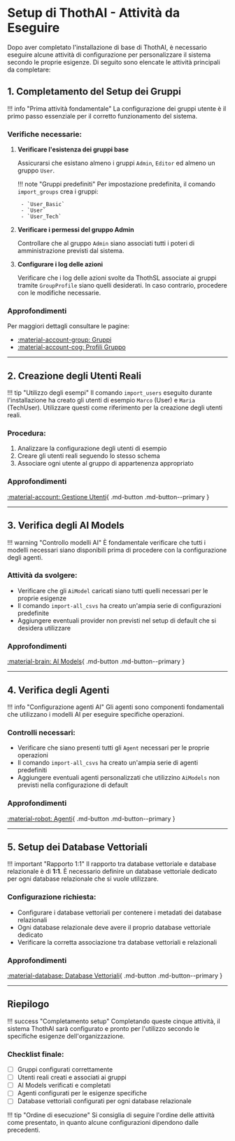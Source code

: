 # Setup di ThothAI - Attività da Eseguire

Dopo aver completato l'installazione di base di ThothAI, è necessario eseguire alcune attività di configurazione per personalizzare il sistema secondo le proprie esigenze. Di seguito sono elencate le attività principali da completare:

## 1. Completamento del Setup dei Gruppi

!!! info "Prima attività fondamentale"
    La configurazione dei gruppi utente è il primo passo essenziale per il corretto funzionamento del sistema.

### Verifiche necessarie:

1. **Verificare l'esistenza dei gruppi base**
   
    Assicurarsi che esistano almeno i gruppi `Admin`, `Editor` ed almeno un gruppo `User`. 
    
    !!! note "Gruppi predefiniti"
        Per impostazione predefinita, il comando `import_groups` crea i gruppi:
        
        - `User_Basic`
        - `User` 
        - `User_Tech`

2. **Verificare i permessi del gruppo Admin**
   
    Controllare che al gruppo `Admin` siano associati tutti i poteri di amministrazione previsti dal sistema.

3. **Configurare i log delle azioni**
   
    Verificare che i log delle azioni svolte da ThothSL associate ai gruppi tramite `GroupProfile` siano quelli desiderati. In caso contrario, procedere con le modifiche necessarie.

### Approfondimenti

Per maggiori dettagli consultare le pagine:

- [:material-account-group: Gruppi](../3.1.1-authentication/3.1.1.1-groups.md)
- [:material-account-cog: Profili Gruppo](../3.1.1-authentication/3.1.1.3-group_profiles.md)

---

## 2. Creazione degli Utenti Reali

!!! tip "Utilizzo degli esempi"
    Il comando `import_users` eseguito durante l'installazione ha creato gli utenti di esempio `Marco` (User) e `Maria` (TechUser). Utilizzare questi come riferimento per la creazione degli utenti reali.

### Procedura:

1. Analizzare la configurazione degli utenti di esempio
2. Creare gli utenti reali seguendo lo stesso schema
3. Associare ogni utente al gruppo di appartenenza appropriato

### Approfondimenti

[:material-account: Gestione Utenti](../3.1.1-authentication/3.1.1.2-users.md){ .md-button .md-button--primary }

---

## 3. Verifica degli AI Models

!!! warning "Controllo modelli AI"
    È fondamentale verificare che tutti i modelli necessari siano disponibili prima di procedere con la configurazione degli agenti.

### Attività da svolgere:

- Verificare che gli `AiModel` caricati siano tutti quelli necessari per le proprie esigenze
- Il comando `import-all_csvs` ha creato un'ampia serie di configurazioni predefinite
- Aggiungere eventuali provider non previsti nel setup di default che si desidera utilizzare

### Approfondimenti

[:material-brain: AI Models](../3.1.2-AI_models_and_agents/3.1.2.2-ai_models.md){ .md-button .md-button--primary }

---

## 4. Verifica degli Agenti

!!! info "Configurazione agenti AI"
    Gli agenti sono componenti fondamentali che utilizzano i modelli AI per eseguire specifiche operazioni.

### Controlli necessari:

- Verificare che siano presenti tutti gli `Agent` necessari per le proprie operazioni
- Il comando `import-all_csvs` ha creato un'ampia serie di agenti predefiniti
- Aggiungere eventuali agenti personalizzati che utilizzino `AiModels` non previsti nella configurazione di default

### Approfondimenti

[:material-robot: Agenti](../3.1.2-AI_models_and_agents/3.1.2.3-agents.md){ .md-button .md-button--primary }

---

## 5. Setup dei Database Vettoriali

!!! important "Rapporto 1:1"
    Il rapporto tra database vettoriale e database relazionale è di **1:1**. È necessario definire un database vettoriale dedicato per ogni database relazionale che si vuole utilizzare.

### Configurazione richiesta:

- Configurare i database vettoriali per contenere i metadati dei database relazionali
- Ogni database relazionale deve avere il proprio database vettoriale dedicato
- Verificare la corretta associazione tra database vettoriali e relazionali

### Approfondimenti

[:material-database: Database Vettoriali](../3.1.3-vector_database/3.1.3.1-vector_db.md){ .md-button .md-button--primary }

---

## Riepilogo

!!! success "Completamento setup"
    Completando queste cinque attività, il sistema ThothAI sarà configurato e pronto per l'utilizzo secondo le specifiche esigenze dell'organizzazione.

### Checklist finale:

- [ ] Gruppi configurati correttamente
- [ ] Utenti reali creati e associati ai gruppi
- [ ] AI Models verificati e completati
- [ ] Agenti configurati per le esigenze specifiche
- [ ] Database vettoriali configurati per ogni database relazionale

!!! tip "Ordine di esecuzione"
    Si consiglia di seguire l'ordine delle attività come presentato, in quanto alcune configurazioni dipendono dalle precedenti.